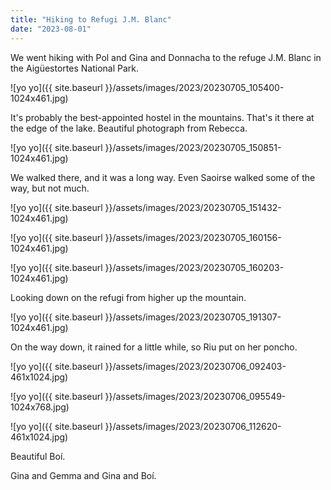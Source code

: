 ```yaml
---
title: "Hiking to Refugi J.M. Blanc"
date: "2023-08-01"
---
```


We went hiking with Pol and Gina and Donnacha to the refuge J.M. Blanc in the Aigüestortes National Park.

![yo yo]({{ site.baseurl }}/assets/images/2023/20230705_105400-1024x461.jpg)

It's probably the best-appointed hostel in the mountains. That's it there at the edge of the lake. Beautiful photograph from Rebecca.

![yo yo]({{ site.baseurl }}/assets/images/2023/20230705_150851-1024x461.jpg)

We walked there, and it was a long way. Even Saoirse walked some of the way, but not much.

![yo yo]({{ site.baseurl }}/assets/images/2023/20230705_151432-1024x461.jpg)

![yo yo]({{ site.baseurl }}/assets/images/2023/20230705_160156-1024x461.jpg)

![yo yo]({{ site.baseurl }}/assets/images/2023/20230705_160203-1024x461.jpg)

Looking down on the refugi from higher up the mountain.

![yo yo]({{ site.baseurl }}/assets/images/2023/20230705_191307-1024x461.jpg)

On the way down, it rained for a little while, so Riu put on her poncho.

![yo yo]({{ site.baseurl }}/assets/images/2023/20230706_092403-461x1024.jpg)

![yo yo]({{ site.baseurl }}/assets/images/2023/20230706_095549-1024x768.jpg)

![yo yo]({{ site.baseurl }}/assets/images/2023/20230706_112620-461x1024.jpg)

Beautiful Boí.

Gina and Gemma and Gina and Boí.
